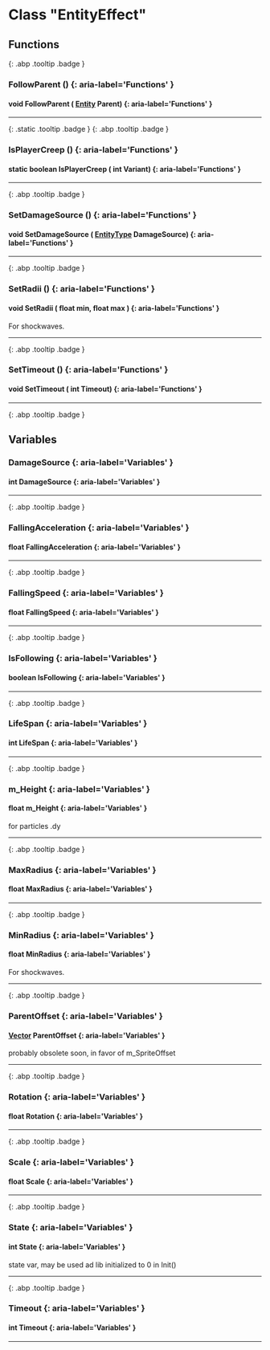 # Class "EntityEffect"
## Functions
[ ](#){: .abp .tooltip .badge }
### FollowParent () {: aria-label='Functions' }
#### void FollowParent ( [Entity](../Entity) Parent)  {: aria-label='Functions' }

___ 
[ ](#){: .static .tooltip .badge } [ ](#){: .abp .tooltip .badge }
### IsPlayerCreep () {: aria-label='Functions' }
#### static boolean IsPlayerCreep ( int Variant)  {: aria-label='Functions' }

___ 
[ ](#){: .abp .tooltip .badge }
### SetDamageSource () {: aria-label='Functions' }
#### void SetDamageSource ( [EntityType](../enums/EntityType) DamageSource)  {: aria-label='Functions' }

___ 
[ ](#){: .abp .tooltip .badge }
### SetRadii () {: aria-label='Functions' }
#### void SetRadii ( float min, float max )  {: aria-label='Functions' }
For shockwaves. 
___ 
[ ](#){: .abp .tooltip .badge }
### SetTimeout () {: aria-label='Functions' }
#### void SetTimeout ( int Timeout)  {: aria-label='Functions' }

___ 
[ ](#){: .abp .tooltip .badge }
## Variables
### DamageSource {: aria-label='Variables' }
#### int DamageSource  {: aria-label='Variables' }

___ 
[ ](#){: .abp .tooltip .badge }
### FallingAcceleration {: aria-label='Variables' }
#### float FallingAcceleration  {: aria-label='Variables' }

___ 
[ ](#){: .abp .tooltip .badge }
### FallingSpeed {: aria-label='Variables' }
#### float FallingSpeed  {: aria-label='Variables' }

___ 
[ ](#){: .abp .tooltip .badge }
### IsFollowing {: aria-label='Variables' }
#### boolean IsFollowing  {: aria-label='Variables' }

___ 
[ ](#){: .abp .tooltip .badge }
### LifeSpan {: aria-label='Variables' }
#### int LifeSpan  {: aria-label='Variables' }

___ 
[ ](#){: .abp .tooltip .badge }
### m_Height {: aria-label='Variables' }
#### float m_Height  {: aria-label='Variables' }
for particles .dy 
___ 
[ ](#){: .abp .tooltip .badge }
### MaxRadius {: aria-label='Variables' }
#### float MaxRadius  {: aria-label='Variables' }

___ 
[ ](#){: .abp .tooltip .badge }
### MinRadius {: aria-label='Variables' }
#### float MinRadius  {: aria-label='Variables' }
For shockwaves. 
___ 
[ ](#){: .abp .tooltip .badge }
### ParentOffset {: aria-label='Variables' }
#### [Vector](../Vector) ParentOffset  {: aria-label='Variables' }
probably obsolete soon, in favor of m_SpriteOffset 
___ 
[ ](#){: .abp .tooltip .badge }
### Rotation {: aria-label='Variables' }
#### float Rotation  {: aria-label='Variables' }

___ 
[ ](#){: .abp .tooltip .badge }
### Scale {: aria-label='Variables' }
#### float Scale  {: aria-label='Variables' }

___ 
[ ](#){: .abp .tooltip .badge }
### State {: aria-label='Variables' }
#### int State  {: aria-label='Variables' }
state var, may be used ad lib initialized to 0 in Init() 
___ 
[ ](#){: .abp .tooltip .badge }
### Timeout {: aria-label='Variables' }
#### int Timeout  {: aria-label='Variables' }

___ 
